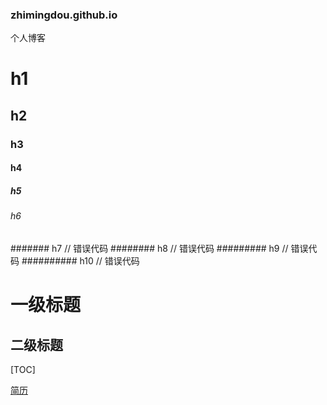 ### zhimingdou.github.io
个人博客
# h1
## h2
### h3
#### h4
##### h5
###### h6
####### h7      // 错误代码
######## h8     // 错误代码
######### h9    // 错误代码
########## h10  // 错误代码

一级标题
======================
二级标题
---------------------

[TOC]

[简历](http://www.zhimingdou.github.io)
